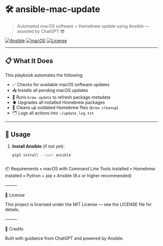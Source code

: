 # 🛠️ ansible-mac-update

> Automated macOS software + Homebrew update using Ansible — assisted by ChatGPT 😎

[![Ansible](https://img.shields.io/badge/Ansible-Playbook-00AAD4?logo=ansible)](https://docs.ansible.com/)
[![macOS](https://img.shields.io/badge/Platform-macOS-black?logo=apple)](https://apple.com/macos/)
[![License](https://img.shields.io/badge/license-MIT-green)](./LICENSE)

---

## 📋 What It Does

This playbook automates the following:

- ✅ Checks for available macOS software updates  
- 📥 Installs all pending macOS updates  
- 🍺 Runs `brew update` to refresh package metadata  
- ⬆️ Upgrades all installed Homebrew packages  
- 🧹 Cleans up outdated Homebrew files (`brew cleanup`)  
- 🗂️ Logs all actions into `~/update_log.txt`  

---

## 🚀 Usage

1. **Install Ansible** (if not yet):
   ```bash
   pip3 install --user ansible



📦 Requirements
	•	macOS with Command Line Tools installed
	•	Homebrew installed
	•	Python + pip
	•	Ansible (8.x or higher recommended)

⸻

📄 License

This project is licensed under the MIT License — see the LICENSE file for details.

⸻

🙌 Credits

Built with guidance from ChatGPT and powered by Ansible.
